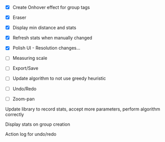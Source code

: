 - [x] Create Onhover effect for group tags
- [x] Eraser
- [x] Display min distance and stats
- [x] Refresh stats when manually changed
- [x] Polish UI - Resolution changes...
- [ ] Measuring scale

- [ ] Export/Save
- [ ] Update algorithm to not use greedy heuristic

- [ ] Undo/Redo
- [ ] Zoom-pan

Update library to record stats, accept more parameters, perform algorithm correctly

Display stats on group creation

Action log for undo/redo